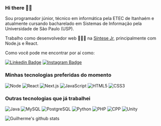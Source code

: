 ### Hi there 👋🏾

Sou programador júnior, técnico em informática pela ETEC de Itanhaém e atualmente cursando bacharelado em Sistemas de Informação pela Universidade de São Paulo (USP).

Trabalho como desenvolvedor web 👨🏾‍💻 na [Síntese Jr](http://sintesejr.com.br/), principalmente com Node.js e React.

Como você pode me encontrar por aí como:

[![Linkedin Badge](https://img.shields.io/badge/-Guilherme%20Balog-blue?style=social&logo=Linkedin&logoColor=282a36&link=https://www.linkedin.com/in/guilherme-balog-gardino-233ab2186/)](https://www.linkedin.com/in/guilherme-balog-gardino-233ab2186/)
[![Instagram Badge](https://img.shields.io/badge/-baloguii-blue?style=social&logo=Instagram&logoColor=282a36&link=https://www.instagram.com/baloguii/)](https://www.instagram.com/baloguii/)

### Minhas tecnologias preferidas do momento

![Node](https://img.shields.io/badge/-Node.js-44475a?style=for-the-badge&logo=node.js&logoColor=50fa7b)
![React](https://img.shields.io/badge/-React-44475a?style=for-the-badge&logo=react&logoColor=50fa7b)
![Next.js](https://img.shields.io/badge/-Next.js-44475a?style=for-the-badge&logo=next.js&logoColor=50fa7b)
![JavaScript](https://img.shields.io/badge/-JavaScript-44475a?style=for-the-badge&logo=javascript&logoColor=50fa7b)
![HTML5](https://img.shields.io/badge/-HTML5-44475a?style=for-the-badge&logo=html5&logoColor=50fa7b)
![CSS3](https://img.shields.io/badge/-CSS3-44475a?style=for-the-badge&logo=css3&logoColor=50fa7b)

### Outras tecnologias que já trabalhei

![Java](https://img.shields.io/badge/-Java-44475a?style=flat-square&logo=java&logoColor=f8f8f2)
![MySQL](https://img.shields.io/badge/-MySQL-44475a?style=flat-square&logo=mysql&logoColor=f8f8f2)
![PostgreSQL](https://img.shields.io/badge/-PostgreSQL-44475a?style=flat-square&logo=postgreSQL&logoColor=f8f8f2)
![Python](https://img.shields.io/badge/-Python-44475a?style=flat-square&logo=python&logoColor=f8f8f2)
![PHP](https://img.shields.io/badge/-PHP-44475a?style=flat-square&logo=php&logoColor=f8f8f2)
![CPP](https://img.shields.io/badge/-C++-44475a?style=flat-square&logo=c%2B%2B&logoColor=f8f8f2)
![Unity](https://img.shields.io/badge/-Unity-44475a?style=flat-square&logo=unity&logoColor=f8f8f2)
 
![Guilherme's github stats](https://github-readme-stats.vercel.app/api?username=guilhermebalog&theme=dracula&show_icons=true)

<!--
**GuilhermeBalog/guilhermebalog** is a ✨ _special_ ✨ repository because its `README.md` (this file) appears on your GitHub profile.

Here are some ideas to get you started:

- 🔭 I’m currently working on ...
- 🌱 I’m currently learning ...
- 👯 I’m looking to collaborate on ...
- 🤔 I’m looking for help with ...
- 💬 Ask me about ...
- 📫 How to reach me: ...
- 😄 Pronouns: ...
- ⚡ Fun fact: ...
-->
